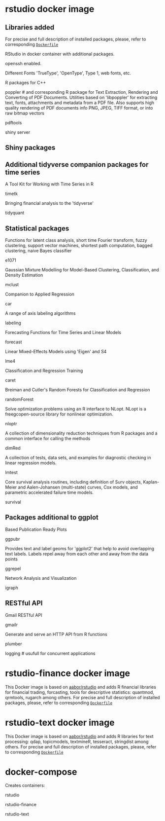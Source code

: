 # rstudio docker image
## Libraries added

For precise and full description of installed packages, please, refer to corresponding [`Dockerfile`](https://github.com/aabor/rstudio/blob/master/rstudio/Dockerfile)

RStudio in docker container with additional packages.

openssh enabled.

Different Fonts 'TrueType', 'OpenType', Type 1, web fonts, etc.

R packages for C++

poppler # and corresponding R package for Text Extraction, Rendering and Converting of PDF Documents. Utilities based on 'libpoppler' for extracting text, fonts, attachments and metadata from a PDF file. Also supports high quality rendering of PDF documents info PNG, JPEG, TIFF format, or into raw bitmap vectors

pdftools

shiny server

## Shiny packages

## Additional tidyverse companion packages for time series

A Tool Kit for Working with Time Series in R

timetk

Bringing financial analysis to the 'tidyverse'

tidyquant

## Statistical packages
Functions for latent class analysis, short time Fourier transform, fuzzy clustering, support vector machines, shortest path computation, bagged clustering, naive Bayes classifier

e1071 


Gaussian Mixture Modelling for Model-Based Clustering, Classification, and Density Estimation

mclust


Companion to Applied Regression

car 


A range of axis labeling algorithms

labeling 


Forecasting Functions for Time Series and Linear Models

forecast 


Linear Mixed-Effects Models using 'Eigen' and S4

lme4 


Classification and Regression Training

caret 


Breiman and Cutler's Random Forests for Classification and Regression

randomForest 


Solve optimization problems using an R interface to NLopt. NLopt is a freegcopen-source library for nonlinear optimization.

nloptr 


A collection of dimensionality reduction techniques from R packages and a common interface for calling the methods

dimRed 


A collection of tests, data sets, and examples for diagnostic checking in linear regression models. 

lmtest 


Core survival analysis routines, including definition of Surv objects, Kaplan-Meier and Aalen-Johansen (multi-state) curves, Cox models, and parametric accelerated failure time models.

survival 


## Packages additional to ggplot

Based Publication Ready Plots

ggpubr
    
Provides text and label geoms for 'ggplot2' that help to avoid overlapping text labels. Labels repel away from each other and away from the data points

ggrepel

Network Analysis and Visualization

igraph 


## RESTful API

Gmail RESTful API

gmailr

Generate and serve an HTTP API from R functions
 
plumber

logging # usufull for concurrent applications

# rstudio-finance docker image
This Docker image is based on [aabor/rstudio](https://github.com/aabor/rstudio) and adds R financial libraries for financial trading, forcasting, tools for descriptive statistics: quantmod, qrmtools, rugarch among others. For precise and full description of installed packages, please, refer to corresponding [`Dockerfile`](https://github.com/aabor/rstudio/blob/master/rstudio-finance/Dockerfile)

# rstudio-text docker image
This Docker image is based on [aabor/rstudio](https://github.com/aabor/rstudio) and adds R libraries for text processing: qdap, topicmodels, textmineR, tesseract, stringdist among others. For precise and full description of installed packages, please, refer to corresponding [`Dockerfile`](https://github.com/aabor/rstudio/blob/master/rstudio-text/Dockerfile)

# docker-compose
Creates containers:

rstudio

rstudio-finance

rstudio-text

